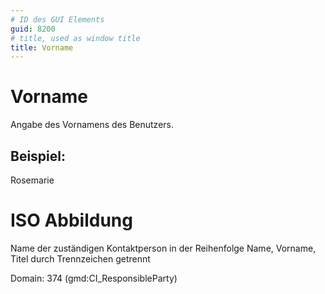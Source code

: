 ```yaml
---
# ID des GUI Elements
guid: 8200
# title, used as window title
title: Vorname
---
```


# Vorname

Angabe des Vornamens des Benutzers.

## Beispiel:

Rosemarie

# ISO Abbildung

Name der zuständigen Kontaktperson in der Reihenfolge Name, Vorname, Titel durch Trennzeichen getrennt

Domain: 374 (gmd:CI_ResponsibleParty)
